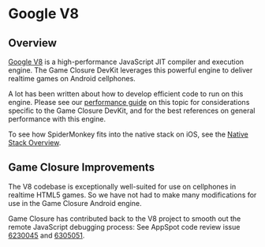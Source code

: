 # Google V8

## Overview

[Google V8](http://code.google.com/p/v8/) is a high-performance JavaScript JIT compiler and execution engine.  The Game Closure DevKit leverages this powerful engine to deliver realtime games on Android cellphones.

A lot has been written about how to develop efficient code to run on this engine.  Please see our [performance guide](../guide/performance.html) on this topic for considerations specific to the Game Closure DevKit, and for the best references on general performance with this engine.

To see how SpiderMonkey fits into the native stack on iOS, see the [Native Stack Overview](./native-stack.html).

## Game Closure Improvements

The V8 codebase is exceptionally well-suited for use on cellphones in realtime HTML5 games.  So we have not had to make many modifications for use in the Game Closure Android engine.

Game Closure has contributed back to the V8 project to smooth out the remote JavaScript debugging process: See AppSpot code review issue [6230045](https://codereview.appspot.com/6230045/) and [6305051](https://codereview.appspot.com/6305051/).
